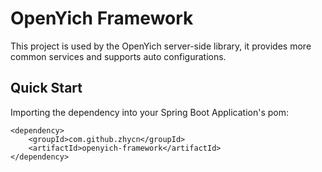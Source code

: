 # OpenYich Framework

This project is used by the OpenYich server-side library, it provides more common services and supports auto configurations. 

## Quick Start

Importing the dependency into your Spring Boot Application's pom:

```
<dependency>
    <groupId>com.github.zhycn</groupId>
    <artifactId>openyich-framework</artifactId>
</dependency>
```